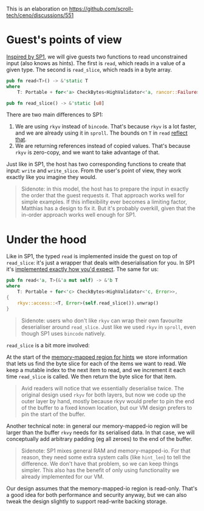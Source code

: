 This is an elaboration on https://github.com/scroll-tech/ceno/discussions/551

# Guest's points of view

[Inspired by SP1](https://docs.succinct.xyz/writing-programs/inputs-and-outputs.html), we will give guests two functions to read unconstrained input (also knows as hints).  The first is `read`, which reads in a value of a given type.  The second is `read_slice`, which reads in a byte array.

```rust
pub fn read<T>() -> &'static T
where
    T: Portable + for<'a> CheckBytes<HighValidator<'a, rancor::Failure>>

pub fn read_slice() -> &'static [u8]
```

There are two main differences to SP1:
1. We are using `rkyv` instead of `bincode`.  That's because `rkyv` is a lot faster, and we are already using it in `sproll`.  The bounds on `T` in `read` [reflect that](https://docs.rs/rkyv/latest/rkyv/fn.access.html).
2. We are returning references instead of copied values.  That's because `rkyv` is zero-copy, and we want to take advantage of that.

Just like in SP1, the host has two corresponding functions to create that input: `write` and `write_slice`.  From the user's point of view, they work exactly like you imagine they would.

> Sidenote: in this model, the host has to prepare the input in exactly the order that the guest requests it.  That approach works well for simple examples.  If this inflexibility ever becomes a limiting factor, Matthias has a design to fix it.  But it's probably overkill, given that the in-order approach works well enough for SP1.

# Under the hood

Like in SP1, the typed `read` is implemented inside the guest on top of `read_slice`: it's just a wrapper that deals with deserialisation for you.  In SP1 it's [implemented exactly how you'd expect](https://docs.rs/sp1-lib/3.3.0/src/sp1_lib/io.rs.html#87).  The same for us:

```rust
pub fn read<'a, T>(&'a mut self) -> &'b T
where
    T: Portable + for<'c> CheckBytes<HighValidator<'c, Error>>,
{
    rkyv::access::<T, Error>(self.read_slice()).unwrap()
}
```

> Sidenote: users who don't like `rkyv` can wrap their own favourite deserialiser around `read_slice`.  Just like we used `rkyv` in `sproll`, even though SP1 uses `bincode` natively.

`read_slice` is a bit more involved:

At the start of the [memory-mapped region for hints](https://github.com/scroll-tech/ceno/pull/457) we store information that lets us find the byte slice for each of the items we want to read.  We keep a mutable index to the next item to read, and we increment it each time `read_slice` is called.  We then return the byte slice for that item.

> Avid readers will notice that we essentially deserialise twice.  The original design used `rkyv` for both layers, but now we code up the outer layer by hand, mostly because rkyv would prefer to pin the end of the buffer to a fixed known location, but our VM design prefers to pin the start of the buffer.

Another technical note: in general our memory-mapped-io region will be larger than the buffer `rkvy` needs for its serialised data.  In that case, we will conceptually add arbitrary padding (eg all zeroes) to the end of the buffer.

> Sidenote: SP1 mixes general RAM and memory-mapped-io.  For that reason, they need some extra system calls (like `hint_len`) to tell the difference.  We don't have that problem, so we can keep things simpler.  This also has the benefit of only using functionality we already implemented for our VM.

Our design assumes that the memory-mapped-io region is read-only.  That's a good idea for both performance and security anyway, but we can also tweak the design slightly to support read-write backing storage.
